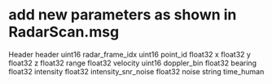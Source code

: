 # add new parameters as shown in RadarScan.msg
Header header
uint16 radar_frame_idx
uint16 point_id
float32 x
float32 y
float32 z
float32 range
float32 velocity
uint16 doppler_bin
float32 bearing
float32 intensity
float32 intensity_snr_noise
float32 noise
string time_human
